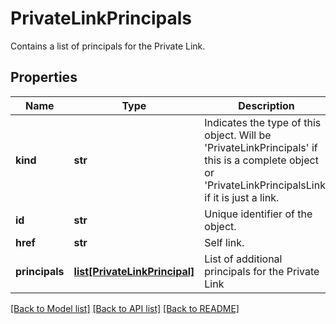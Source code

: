 # PrivateLinkPrincipals

Contains a list of principals for the Private Link.
## Properties
Name | Type | Description | Notes
------------ | ------------- | ------------- | -------------
**kind** | **str** | Indicates the type of this object. Will be &#39;PrivateLinkPrincipals&#39; if this is a complete object or &#39;PrivateLinkPrincipalsLink&#39; if it is just a link. | [optional] 
**id** | **str** | Unique identifier of the object. | [optional] 
**href** | **str** | Self link. | [optional] 
**principals** | [**list[PrivateLinkPrincipal]**](PrivateLinkPrincipal.md) | List of additional principals for the Private Link | [optional] 

[[Back to Model list]](../README.md#documentation-for-models) [[Back to API list]](../README.md#documentation-for-api-endpoints) [[Back to README]](../README.md)



